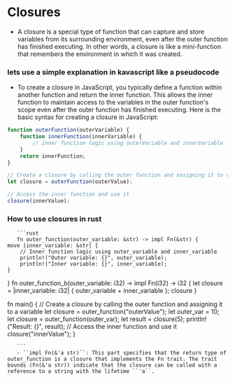 # Closures
- A closure is a special type of function that can capture and store variables from its surrounding environment, even after the outer function has finished executing. In other words, a closure is like a mini-function that remembers the environment in which it was created.

### lets use a simple explanation in kavascript like a pseudocode 
- To create a closure in JavaScript, you typically define a function within another function and return the inner function. This allows the inner function to maintain access to the variables in the outer function's scope even after the outer function has finished executing. Here is the basic syntax for creating a closure in JavaScript:
```js
function outerFunction(outerVariable) {
    function innerFunction(innerVariable) {
        // inner function logic using outerVariable and innerVariable
    }
    return innerFunction;
}

// Create a closure by calling the outer function and assigning it to a variable
let closure = outerFunction(outerValue);

// Access the inner function and use it
closure(innerValue);
```
 ###  How to use closures in rust
       ```rust
       fn outer_function(outer_variable: &str) -> impl Fn(&str) {
    move |inner_variable: &str| {
        // Inner function logic using outer_variable and inner_variable
        println!("Outer variable: {}", outer_variable);
        println!("Inner variable: {}", inner_variable);
    }
}
fn outer_function_b(outer_variable: i32) -> impl Fn(i32) -> i32 {
    let closure = |inner_variable: i32| {
        outer_variable + inner_variable
    };
    closure
}

fn main() {
    // Create a closure by calling the outer function and assigning it to a variable
    let closure = outer_function("outerValue");
 let outer_var = 10;
    let closure = outer_function(outer_var);
    let result = closure(5);
    println!("Result: {}", result);
    // Access the inner function and use it
    closure("innerValue");
}

       ```                                                                                                                                        
       - ``impl Fn(&'a str)``: This part specifies that the return type of outer_function is a closure that implements the Fn trait. The trait bounds (Fn(&'a str)) indicate that the closure can be called with a reference to a string with the lifetime ``'a``.